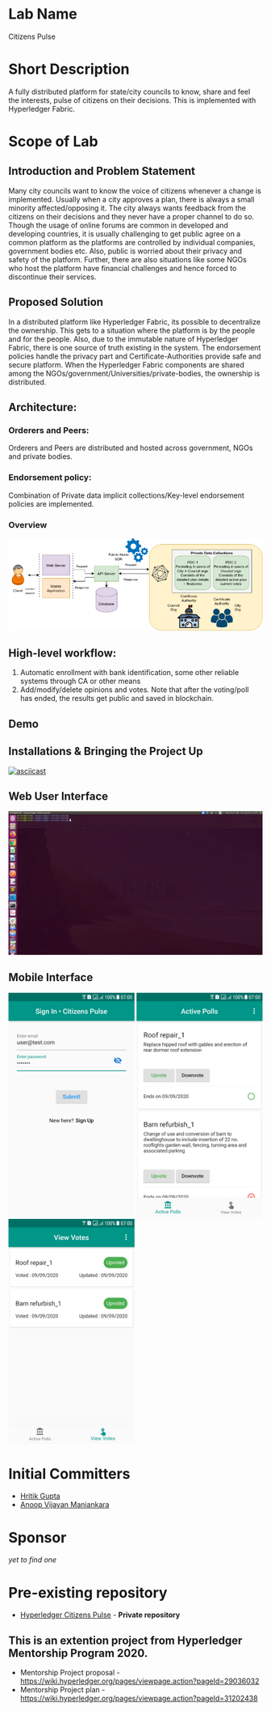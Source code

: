 # Lab Name

Citizens Pulse

# Short Description

A fully distributed platform for state/city councils to know, share and feel the interests, pulse of citizens on their decisions. This is implemented with Hyperledger Fabric.

# Scope of Lab

## Introduction and Problem Statement

Many city councils want to know the voice of citizens whenever a change is implemented. Usually when a city approves a plan, there is always a small minority affected/opposing it. The city always wants feedback from the citizens on their decisions and they never have a proper channel to do so. Though the usage of online forums are common in developed and developing countries, it is usually challenging to get public agree on a common platform as the platforms are controlled by individual companies, government bodies etc. Also, public is worried about their privacy and safety of the platform. Further, there are also situations like some NGOs who host the platform have financial challenges and hence forced to discontinue their services.

## Proposed Solution

In a distributed platform like Hyperledger Fabric, its possible to decentralize the ownership. This gets to a situation where the platform is by the people and for the people. Also, due to the immutable nature of Hyperledger Fabric, there is one source of truth existing in the system. The endorsement policies handle the privacy part and Certificate-Authorities provide safe and secure platform. When the Hyperledger Fabric components are shared among the NGOs/government/Universities/private-bodies, the ownership is distributed.

## Architecture:

### Orderers and Peers:

Orderers and Peers are distributed and hosted across government, NGOs and private bodies.

### Endorsement policy:

Combination of Private data implicit collections/Key-level endorsement policies are implemented.

### Overview

![alt text](./images/citizens-pulse/citizens-pulse-architecture.png)

## High-level workflow:

1. Automatic enrollment with bank identification, some other reliable systems through CA or other means
2. Add/modify/delete opinions and votes. Note that after the voting/poll has ended, the results get public and saved in blockchain.

## Demo

## Installations & Bringing the Project Up

[![asciicast](https://asciinema.org/a/nqKRe8LVBCG94SVoNy18RyiGy.svg)](https://asciinema.org/a/nqKRe8LVBCG94SVoNy18RyiGy)

## Web User Interface

![alt text](./images/citizens-pulse/citizens-pulse-web-demo.gif)

## Mobile Interface

<img src="./images/citizens-pulse/citizens-pulse-mob1.png" width="250"/> <img src="./images/citizens-pulse/citizens-pulse-mob2.png" width="250"/> <img src="./images/citizens-pulse/citizens-pulse-mob3.png" width="250"/>

# Initial Committers

- [Hritik Gupta](https://github.com/hritikgupta)
- [Anoop Vijayan Maniankara](https://github.com/maniankara)

# Sponsor

_yet to find one_

# Pre-existing repository

- [Hyperledger Citizens Pulse](https://github.com/maniankara/hyperledger-citizens-pulse) - **Private repository**

## This is an extention project from Hyperledger Mentorship Program 2020.

- Mentorship Project proposal - https://wiki.hyperledger.org/pages/viewpage.action?pageId=29036032
- Mentorship Project plan - https://wiki.hyperledger.org/pages/viewpage.action?pageId=31202438
